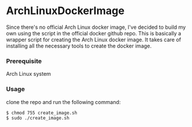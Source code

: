 # ArchLinuxDockerImage

Since there's no official Arch Linux docker image, I've decided to build my own using the script in the official docker github repo.
This is basically a wrapper script for creating the Arch Linux docker image. It takes care of installing all the necessary tools to create the docker image.

### Prerequisite

Arch Linux system

### Usage

clone the repo and run the following command:

```sh
$ chmod 755 create_image.sh
$ sudo ./create_image.sh
```

